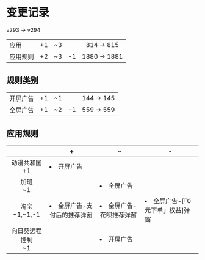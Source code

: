 # 变更记录

v293 -> v294

||||||
|-|:-:|:-:|:-:|:-:|
|应用|+1|~3||814 -> 815|
|应用规则|+2|~3|-1|1880 -> 1881|

## 规则类别

||||||
|-|:-:|:-:|:-:|:-:|
|开屏广告|+1|~1||144 -> 145|
|全屏广告|+1|~2|-1|559 -> 559|

## 应用规则

||+|~|-|
|:-:|-|-|-|
|动漫共和国<br>+1|<li>开屏广告|||
|加班<br>~1||<li>全屏广告||
|淘宝<br>+1,~1,-1|<li>全屏广告-支付后的推荐弹窗|<li>全屏广告-花呗推荐弹窗|<li>全屏广告-[「0元下单」权益]弹窗|
|向日葵远程控制<br>~1||<li>开屏广告||
